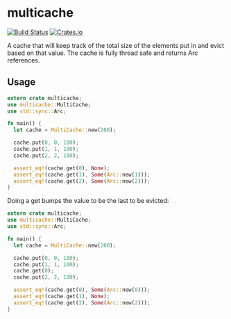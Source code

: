 # multicache

[![Build Status](https://travis-ci.com/pedrocr/multicache.svg?branch=master)](https://travis-ci.com/pedrocr/multicache)
[![Crates.io](https://img.shields.io/crates/v/multicache.svg)](https://crates.io/crates/multicache)

A cache that will keep track of the total size of the elements put in and evict
based on that value. The cache is fully thread safe and returns Arc references.

Usage
-----

```rust
extern crate multicache;
use multicache::MultiCache;
use std::sync::Arc;

fn main() {
  let cache = MultiCache::new(200);

  cache.put(0, 0, 100);
  cache.put(1, 1, 100);
  cache.put(2, 2, 100);

  assert_eq!(cache.get(0), None);
  assert_eq!(cache.get(1), Some(Arc::new(1)));
  assert_eq!(cache.get(2), Some(Arc::new(2)));
}
```

Doing a get bumps the value to be the last to be evicted:

```rust
extern crate multicache;
use multicache::MultiCache;
use std::sync::Arc;

fn main() {
  let cache = MultiCache::new(200);

  cache.put(0, 0, 100);
  cache.put(1, 1, 100);
  cache.get(0);
  cache.put(2, 2, 100);

  assert_eq!(cache.get(0), Some(Arc::new(0)));
  assert_eq!(cache.get(1), None);
  assert_eq!(cache.get(2), Some(Arc::new(2)));
}
```
